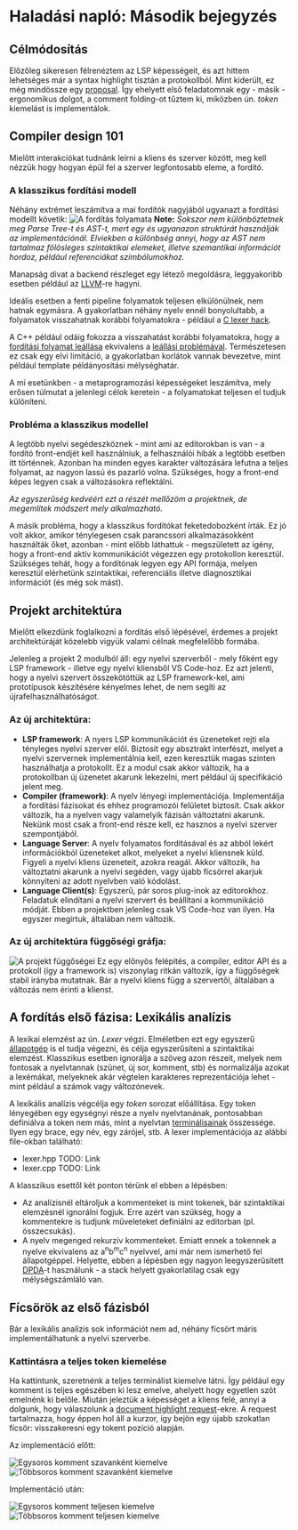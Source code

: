 
# Haladási napló: Második bejegyzés
## Célmódosítás
Előzőleg sikeresen félrenéztem az LSP képességeit, és azt hittem lehetséges már a syntax highlight tisztán a protokollból. Mint kiderült, ez még mindössze egy [proposal](https://github.com/Microsoft/language-server-protocol/pull/124). Így ehelyett első feladatomnak egy - másik - ergonomikus dolgot, a comment folding-ot tűztem ki, miközben ún. _token_ kiemelást is implementálok.

## Compiler design 101
Mielőtt interakciókat tudnánk leírni a kliens és szerver között, meg kell nézzük hogy hogyan épül fel a szerver legfontosabb eleme, a fordító.

### A klasszikus fordítási modell
Néhány extrémet leszámítva a mai fordítók nagyjából ugyanazt a fordítási modellt követik:
![A fordítás folyamata](./CompilationProcess.svg)
**Note:** _Sokszor nem különböztetnek meg Parse Tree-t és AST-t, mert egy és ugyanazon struktúrát használják az implementációnál. Elviekben a különbség annyi, hogy az AST nem tartalmaz fölösleges szintaktikai elemeket, illetve szemantikai információt hordoz, például referenciákat szimbólumokhoz._

Manapság divat a backend részleget egy létező megoldásra, leggyakoribb esetben például az [LLVM](https://llvm.org/)-re hagyni.

Ideális esetben a fenti pipeline folyamatok teljesen elkülönülnek, nem hatnak egymásra. A gyakorlatban néhány nyelv ennél bonyolultabb, a folyamatok visszahatnak korábbi folyamatokra - például a [C lexer hack](https://en.wikipedia.org/wiki/The_lexer_hack).

A C++ például odáig fokozza a visszahatást korábbi folyamatokra, hogy a [fordítási folyamat leállása](http://blog.reverberate.org/2013/08/parsing-c-is-literally-undecidable.html) ekvivalens a [leállási problémával](https://en.wikipedia.org/wiki/Halting_problem). Természetesen ez csak egy elvi limitáció, a gyakorlatban korlátok vannak bevezetve, mint például template példányosítási mélységhatár.

A mi esetünkben - a metaprogramozási képességeket leszámítva, mely erősen túlmutat a jelenlegi célok keretein - a folyamatokat teljesen el tudjuk különíteni.

### Probléma a klasszikus modellel
A legtöbb nyelvi segédeszköznek - mint ami az editorokban is van - a fordító front-endjét kell használniuk, a felhasználói hibák a legtöbb esetben itt történnek. Azonban ha minden egyes karakter változására lefutna a teljes folyamat, az nagyon lassú és pazarló volna. Szükséges, hogy a front-end képes legyen csak a változásokra reflektálni.

_Az egyszerűség kedvéért ezt a részét mellőzöm a projektnek, de megemlítek módszert mely alkalmazható._

A másik probléma, hogy a klasszikus fordítókat feketedobozként írták. Ez jó volt akkor, amikor ténylegesen csak parancssori alkalmazásokként használták őket, azonban - mint előbb láthattuk - megszületett az igény, hogy a front-end aktív kommunikációt végezzen egy protokollon keresztül. Szükséges tehát, hogy a fordítónak legyen egy API formája, melyen keresztül elérhetünk szintaktikai, referenciális illetve diagnosztikai információt (és még sok mást).

## Projekt architektúra
Mielőtt elkezdünk foglalkozni a fordítás első lépésével, érdemes a projekt architektúráját közelebb vigyük valami célnak megfelelőbb formába.

Jelenleg a projekt 2 modulból áll: egy nyelvi szerverből - mely főként egy LSP framework - illetve egy nyelvi kliensből VS Code-hoz. Ez azt jelenti, hogy a nyelvi szervert összekötöttük az LSP framework-kel, ami prototípusok készítésére kényelmes lehet, de nem segíti az újrafelhasználhatóságot.

### Az új architektúra:
- **LSP framework**: A nyers LSP kommunikációt és üzeneteket rejti ela tényleges nyelvi szerver elől. Biztosít egy absztrakt interfészt, melyet a nyelvi szervernek implementálnia kell, ezen keresztük magas szinten használhatja a protokollt. Ez a modul csak akkor változik, ha a protokollban új üzenetet akarunk lekezelni, mert például új specifikáció jelent meg.
- **Compiler (framework)**: A nyelv lényegi implementációja. Implementálja a fordítási fázisokat és ehhez programozói felületet biztosít. Csak akkor változik, ha a nyelven vagy valamelyik fázisán változtatni akarunk. Nekünk most csak a front-end része kell, ez hasznos a nyelvi szerver szempontjából.
- **Language Server**: A nyelv folyamatos fordításával és az abból lekért információkból üzeneteket alkot, melyeket a nyelvi kliensnek küld. Figyeli a nyelvi kliens üzeneteit, azokra reagál. Akkor változik, ha változtatni akarunk a nyelvi segéden, vagy újabb fícsörrel akarjuk könnyíteni az adott nyelvben való kódolást.
- **Language Client(s)**: Egyszerű, pár soros plug-inok az editorokhoz. Feladatuk elindítani a nyelvi szervert és beállítani a kommunikáció módját. Ebben a projektben jelenleg csak VS Code-hoz van ilyen. Ha egyszer megírtuk, általában nem változik.

### Az új architektúra függőségi gráfja:
![A projekt függőségei](./ProjectDependency.svg)
Ez egy előnyös felépítés, a compiler, editor API és a protokoll (így a framework is) viszonylag ritkán változik, így a függőségek stabil irányba mutatnak. Bár a nyelvi kliens függ a szervertől, általában a változás nem érinti a klienst.

## A fordítás első fázisa: Lexikális analízis
A lexikai elemzést az ún. _Lexer_ végzi. Elméletben ezt egy egyszerű [állapotgép](https://en.wikipedia.org/wiki/Deterministic_finite_automaton) is el tudja végezni, és célja egyszerűsíteni a szintaktikai elemzést. Klasszikus esetben ignorálja a szöveg azon részeit, melyek nem fontosak a nyelvtannak (szünet, új sor, komment, stb) és normalizálja azokat a lexémákat, melyeknek akár végtelen karakteres reprezentációja lehet - mint például a számok vagy változónevek.

A lexikális analízis végcélja egy _token_ sorozat előállítása. Egy token lényegében egy egységnyi része a nyelv nyelvtanának, pontosabban definiálva a token nem más, mint a nyelvtan [terminálisainak](https://en.wikipedia.org/wiki/Terminal_and_nonterminal_symbols) összessége. Ilyen egy brace, egy név, egy zárójel, stb. A lexer implementációja az alábbi file-okban található:
- lexer.hpp TODO: Link
- lexer.cpp TODO: Link

A klasszikus esettől két ponton térünk el ebben a lépésben:
- Az analízisnél eltároljuk a kommenteket is mint tokenek, bár szintaktikai elemzésnél ignorálni fogjuk. Erre azért van szükség, hogy a kommentekre is tudjunk műveleteket definiálni az editorban (pl. összecsukás).
- A nyelv megenged rekurzív kommenteket. Emiatt ennek a tokennek a nyelve ekvivalens az a<sup>n</sup>b<sup>m</sup>c<sup>n</sup> nyelvvel, ami már nem ismerhető fel állapotgéppel. Helyette, ebben a lépésben egy nagyon leegyszerűsített [DPDA](https://en.wikipedia.org/wiki/Deterministic_pushdown_automaton)-t használunk - a stack helyett gyakorlatilag csak egy mélységszámláló van.

## Fícsörök az első fázisból
Bár a lexikális analízis sok információt nem ad, néhány fícsört máris implementálhatunk a nyelvi szerverbe.

### Kattintásra a teljes token kiemelése
Ha kattintunk, szeretnénk a teljes terminálist kiemelve látni. Így például egy komment is teljes egészében ki lesz emelve, ahelyett hogy egyetlen szót emelnénk ki belőle. Miután jeleztük a képességet a kliens felé, annyi a dolgunk, hogy válaszolunk a [document highlight request](https://microsoft.github.io/language-server-protocol/specification#textDocument_documentHighlight)-ekre. A request tartalmazza, hogy éppen hol áll a kurzor, így bejön egy újabb szokatlan fícsör: visszakeresni egy tokent pozíció alapján.

Az implementáció előtt:

![Egysoros komment szavanként kiemelve](./Highlight_Before01.PNG)
![Többsoros komment szavanként kiemelve](./Highlight_Before02.PNG)

Implementáció után:

![Egysoros komment teljesen kiemelve](./Highlight_After01.PNG)
![Többsoros komment teljesen kiemelve](./Highlight_After02.PNG)
